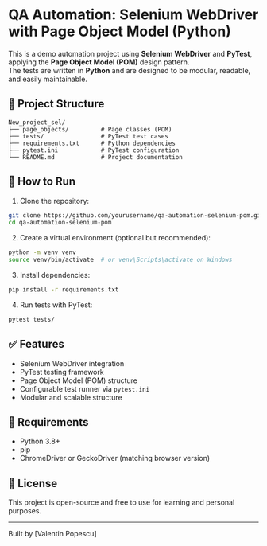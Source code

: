 # QA Automation: Selenium WebDriver with Page Object Model (Python)

This is a demo automation project using **Selenium WebDriver** and **PyTest**, applying the **Page Object Model (POM)** design pattern.  
The tests are written in **Python** and are designed to be modular, readable, and easily maintainable.

## 📁 Project Structure

```
New_project_sel/
├── page_objects/         # Page classes (POM)
├── tests/                # PyTest test cases
├── requirements.txt      # Python dependencies
├── pytest.ini            # PyTest configuration
└── README.md             # Project documentation
```

## 🚀 How to Run

1. Clone the repository:
```bash
git clone https://github.com/yourusername/qa-automation-selenium-pom.git
cd qa-automation-selenium-pom
```

2. Create a virtual environment (optional but recommended):
```bash
python -m venv venv
source venv/bin/activate  # or venv\Scripts\activate on Windows
```

3. Install dependencies:
```bash
pip install -r requirements.txt
```

4. Run tests with PyTest:
```bash
pytest tests/
```

## ✅ Features

- Selenium WebDriver integration
- PyTest testing framework
- Page Object Model (POM) structure
- Configurable test runner via `pytest.ini`
- Modular and scalable structure

## 📌 Requirements

- Python 3.8+
- pip
- ChromeDriver or GeckoDriver (matching browser version)

## 📄 License

This project is open-source and free to use for learning and personal purposes.

---

Built by [Valentin Popescu]
